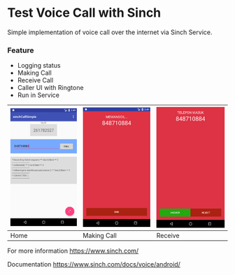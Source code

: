 # Test Voice Call with Sinch

Simple implementation of voice call over the internet via Sinch Service.

### Feature
* Logging status
* Making Call
* Receive Call
* Caller UI with Ringtone
* Run in Service

<img src="https://github.com/agusibrahim/SinchVoiceCall-Example/blob/master/media/Screenshot_1524685785.png" width="200"> | <img src="https://github.com/agusibrahim/SinchVoiceCall-Example/blob/master/media/Screenshot_1524685771.png" width="200"> | <img src="https://github.com/agusibrahim/SinchVoiceCall-Example/blob/master/media/Screenshot_1524685723.png" width="200">
------------ | ------------- | -------------
Home | Making Call | Receive

For more information https://www.sinch.com/

Documentation https://www.sinch.com/docs/voice/android/